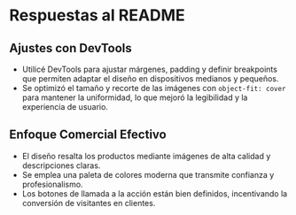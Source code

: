 # Respuestas al README

## Ajustes con DevTools
- Utilicé DevTools para ajustar márgenes, padding y definir breakpoints que permiten adaptar el diseño en dispositivos medianos y pequeños.
- Se optimizó el tamaño y recorte de las imágenes con `object-fit: cover` para mantener la uniformidad, lo que mejoró la legibilidad y la experiencia de usuario.

## Enfoque Comercial Efectivo
- El diseño resalta los productos mediante imágenes de alta calidad y descripciones claras.
- Se emplea una paleta de colores moderna que transmite confianza y profesionalismo.
- Los botones de llamada a la acción están bien definidos, incentivando la conversión de visitantes en clientes.
